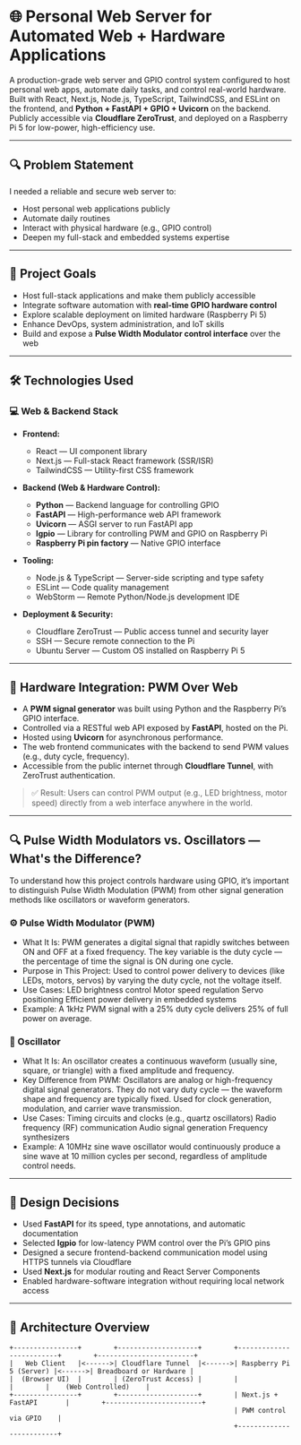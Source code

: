 # 🌐 Personal Web Server for Automated Web + Hardware Applications

A production-grade web server and GPIO control system configured to host personal web apps, automate daily tasks, and control real-world hardware. Built with React, Next.js, Node.js, TypeScript, TailwindCSS, and ESLint on the frontend, and **Python + FastAPI + GPIO + Uvicorn** on the backend. Publicly accessible via **Cloudflare ZeroTrust**, and deployed on a Raspberry Pi 5 for low-power, high-efficiency use.

---

## 🔍 Problem Statement

I needed a reliable and secure web server to:
- Host personal web applications publicly
- Automate daily routines
- Interact with physical hardware (e.g., GPIO control)
- Deepen my full-stack and embedded systems expertise

---

## 🎯 Project Goals

- Host full-stack applications and make them publicly accessible
- Integrate software automation with **real-time GPIO hardware control**
- Explore scalable deployment on limited hardware (Raspberry Pi 5)
- Enhance DevOps, system administration, and IoT skills
- Build and expose a **Pulse Width Modulator control interface** over the web

---

## 🛠️ Technologies Used

### 💻 Web & Backend Stack

- **Frontend:**
  - React — UI component library
  - Next.js — Full-stack React framework (SSR/ISR)
  - TailwindCSS — Utility-first CSS framework

- **Backend (Web & Hardware Control):**
  - **Python** — Backend language for controlling GPIO
  - **FastAPI** — High-performance web API framework
  - **Uvicorn** — ASGI server to run FastAPI app
  - **lgpio** — Library for controlling PWM and GPIO on Raspberry Pi
  - **Raspberry Pi pin factory** — Native GPIO interface

- **Tooling:**
  - Node.js & TypeScript — Server-side scripting and type safety
  - ESLint — Code quality management
  - WebStorm — Remote Python/Node.js development IDE

- **Deployment & Security:**
  - Cloudflare ZeroTrust — Public access tunnel and security layer
  - SSH — Secure remote connection to the Pi
  - Ubuntu Server — Custom OS installed on Raspberry Pi 5

---

## 🔌 Hardware Integration: PWM Over Web

- A **PWM signal generator** was built using Python and the Raspberry Pi’s GPIO interface.
- Controlled via a RESTful web API exposed by **FastAPI**, hosted on the Pi.
- Hosted using **Uvicorn** for asynchronous performance.
- The web frontend communicates with the backend to send PWM values (e.g., duty cycle, frequency).
- Accessible from the public internet through **Cloudflare Tunnel**, with ZeroTrust authentication.

> ✅ Result: Users can control PWM output (e.g., LED brightness, motor speed) directly from a web interface anywhere in the world.

---

## 🔍 Pulse Width Modulators vs. Oscillators — What's the Difference?

To understand how this project controls hardware using GPIO, it’s important to distinguish Pulse Width Modulation (PWM) from other signal generation methods like oscillators or waveform generators.

### ⚙️ Pulse Width Modulator (PWM)

- What It Is:
  PWM generates a digital signal that rapidly switches between ON and OFF at a fixed frequency. The key variable is the duty cycle — the percentage of time the signal is ON during one cycle.
- Purpose in This Project:
  Used to control power delivery to devices (like LEDs, motors, servos) by varying the duty cycle, not the voltage itself.
- Use Cases:
  LED brightness control
  Motor speed regulation
  Servo positioning
  Efficient power delivery in embedded systems
- Example:
  A 1kHz PWM signal with a 25% duty cycle delivers 25% of full power on average.

### 🔄 Oscillator
- What It Is:
  An oscillator creates a continuous waveform (usually sine, square, or triangle) with a fixed amplitude and frequency.
- Key Difference from PWM:
  Oscillators are analog or high-frequency digital signal generators.
  They do not vary duty cycle — the waveform shape and frequency are typically fixed.
  Used for clock generation, modulation, and carrier wave transmission.
- Use Cases:
  Timing circuits and clocks (e.g., quartz oscillators)
  Radio frequency (RF) communication
  Audio signal generation
  Frequency synthesizers
- Example:
  A 10MHz sine wave oscillator would continuously produce a sine wave at 10 million cycles per second, regardless of amplitude control needs.

---

## 🧩 Design Decisions

- Used **FastAPI** for its speed, type annotations, and automatic documentation
- Selected **lgpio** for low-latency PWM control over the Pi’s GPIO pins
- Designed a secure frontend-backend communication model using HTTPS tunnels via Cloudflare
- Used **Next.js** for modular routing and React Server Components
- Enabled hardware-software integration without requiring local network access

---

## 🔐 Architecture Overview

```plaintext
+----------------+        +--------------------+        +-------------------------+        +------------------------+
|   Web Client   |<------>| Cloudflare Tunnel  |<------>| Raspberry Pi 5 (Server) |<------>| Breadboard or Hardware |
|  (Browser UI)  |        | (ZeroTrust Access) |        |                         |        |    (Web Controlled)    |
+----------------+        +--------------------+        | Next.js + FastAPI       |        +------------------------+
                                                        | PWM control via GPIO    |
                                                        +-------------------------+
